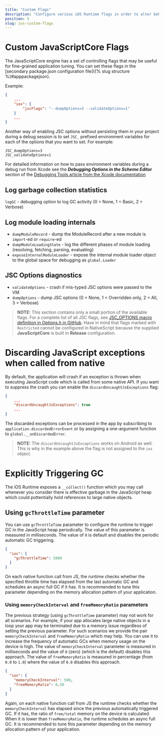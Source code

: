 ```yaml
---
title: "Custom Flags"
description: "Configure various iOS Runtime flags in order to alter behavior, improve performance, or obtain more comprehensive debug information of your app"
position: 5
slug: ios-custom-flags
---
```


# Custom JavaScriptCore Flags

The JavaScriptCore engine has a set of controlling flags that may be useful for fine-grained application tuning. You can set these flags in the [secondary package.json configuration file]({% slug structure %}#apppackagejson).

Example:
```JSON
{
    ...
    "ios": {
        "jscFlags": "--dumpOptions=3 --validateOptions=1"
    }
    ...
}
```

Another way of enabling JSC options without persisting them in your project during a debug session is to set `JSC_` prefixed environment variables for each of the options that you want to set. For example:

```
JSC_dumpOptions=3
JSC_validateOptions=1
```

For detailed information on how to pass environment variables during a debug run from Xcode see the ***Debugging Options in the Scheme Editor*** section of the [Debugging Tools article from the Xcode documentation](https://developer.apple.com/library/archive/documentation/DeveloperTools/Conceptual/debugging_with_xcode/chapters/debugging_tools.html)

## Log garbage collection statistics

`logGC` - debugging option to log GC activity (0 = None, 1 = Basic, 2 = Verbose)

## Log module loading internals

* `dumpModuleRecord` - dump the ModuleRecord after a new module is `import`-ed or `require`-ed
* `dumpModuleLoadingState` - log the different phases of module loading (resolving, fetching, parsing, evaluating)
* `exposeInternalModuleLoader` - expose the internal module loader object to the global space for debugging as `global.Loader`

## JSC Options diagnostics
* `validateOptions` - crash if mis-typed JSC options were passed to the VM
* `dumpOptions` - dump JSC options (0 = None, 1 = Overridden only, 2 = All, 3 = Verbose)

> **NOTE:** This section contains only a small portion of the available flags. For a complete list of all JSC flags, see [JSC_OPTIONS macro definition in Options.h in GitHub](https://github.com/NativeScript/webkit/blob/ios/Source/JavaScriptCore/runtime/Options.h#L115). Have in mind that flags marked with `Restricted` cannot be configured in NativeScript because the supplied **JavaScriptCore** is built in **Release** configuration.

# Discarding JavaScript exceptions when called from native

By default, the application will crash if an exception is thrown when executing JavaScript code which is called from some native API. If you want to suppress the crash you can enable the `discardUncaughtJsExceptions` flag:

```JSON
{
    ...
    "discardUncaughtJsExceptions": true
    ...
}
```

The discarded exceptions can be processed in the app by subscribing to `application.discardedErrorEvent` or by assigning a one-argument function to `global.__onDiscardedError`.

> **NOTE:** The `discardUncaughtJsExceptions` works on Android as well. This is why in the example above the flag is not assigned to the `ios` object.

# Explicitly Triggering GC

The iOS Runtime exposes a `__collect()` function which you may call whenever you consider there is effective garbage in the JavaScript heap which could pottentially hold references to large native objects.

## Using `gcThrottleTime` parameter

You can use `gcThrottleTime` parameter to configure the runtime to trigger GC in the JavaScript heap periodically. The value of this parameter is measured in milliseconds. The value of `0` is default and disables the periodic automatic GC triggering.

```JSON
{
  "ios": {
    "gcThrottleTime": 5000
  }
}
```

On each native function call from JS, the runtime checks whether the specified throttle time has elapsed from the last automatic GC and schedules an async full GC if it has. It is recommended to tune this parameter depending on the memory allocation pattern of your application.

### Using `memoryCheckInterval` and `freeMemoryRatio` parameters

The previous strategy (using `gcThrottleTime` parameter) may not work for all scenarios. For example, if your app allocates large native objects in a loop your app may be terminated due to a memory issue regardless of setting the previous parameter. For such scenarios we provide the pair `memoryCheckInterval` and `freeMemoryRatio` which may help. You can use it to increase the frequency of automatic GCs when memory usage on the device is high. The value of `memoryCheckInterval` parameter is measured in milliseconds and the value of `0` (zero) (which is the default) disables this approach. The value of `freeMemoryRatio` is measured in percentage (from `0.0` to `1.0`) where the value of `0.0` disables this approach.

```JSON
{
  "ios": {
    "memoryCheckInterval": 500,
    "freeMemoryRatio": 0.50
  }
}
```

Again, on each native function call from JS the runtime checks whether the `memoryCheckInterval` has elapsed since the previous automatically triggered GC. If it has, the ratio of `free/total` memory on the device is calculated. When it is lower than `freeMemoryRatio`, the runtime schedules an async full GC. It is recommended to tune this parameter depending on the memory allocation pattern of your application.
